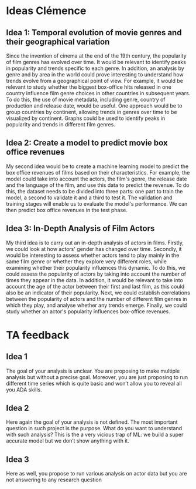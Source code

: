 # Ideas Clémence

## Idea 1: Temporal evolution of movie genres and their geographical variation
Since the invention of cinema at the end of the 19th century, the popularity of film genres has evolved over time. It would be relevant to identify peaks in popularity and trends specific to each genre. In addition, an analysis by genre and by area in the world could prove interesting to understand how trends evolve from a geographical point of view. For example, it would be relevant to study whether the biggest box-office hits released in one country influence film genre choices in other countries in subsequent years. To do this, the use of movie metadata, including genre, country of production and release date, would be useful. One approach would be to group countries by continent, allowing trends in genres over time to be visualized by continent. Graphs could be used to identify peaks in popularity and trends in different film genres.

## Idea 2: Create a model to predict movie box office revenues
My second idea would be to create a machine learning model to predict the box office revenues of films based on their characteristics. For example, the model could take into account the actors, the film's genre, the release date and the language of the film, and use this data to predict the revenue. To do this, the dataset needs to be divided into three parts: one part to train the model, a second to validate it and a third to test it. The validation and training stages will enable us to evaluate the model's performance. We can then predict box office revenues in the test phase.

## Idea 3: In-Depth Analysis of Film Actors
My third idea is to carry out an in-depth analysis of actors in films. Firstly, we could look at how actors' gender has changed over time. Secondly, it would be interesting to assess whether actors tend to play mainly in the same film genre or whether they explore very different roles, while examining whether their popularity influences this dynamic. To do this, we could assess the popularity of actors by taking into account the number of times they appear in the data. In addition, it would be relevant to take into account the age of the actor between their first and last film, as this could also be an indicator of their popularity. Next, we could establish correlations between the popularity of actors and the number of different film genres in which they play, and analyse whether any trends emerge. Finally, we could study whether an actor's popularity influences box-office revenues.

# TA feedback

## Idea 1
The goal of your analysis is unclear. You are proposing to make multiple analysis but without a precise goal. Moreover, you are just proposing to run different time series which is quite basic and won’t allow you to reveal all you ADA skills.

## Idea 2
Here again the goal of your analysis is not defined. The most important question in such project is the purpose. What do you want to understand with such analysis? This is the a very vicious trap of ML: we build a super accurate model but we don’t show anything with it.

## Idea 3
Here as well, you propose to run various analysis on actor data but you are not answering to any research question